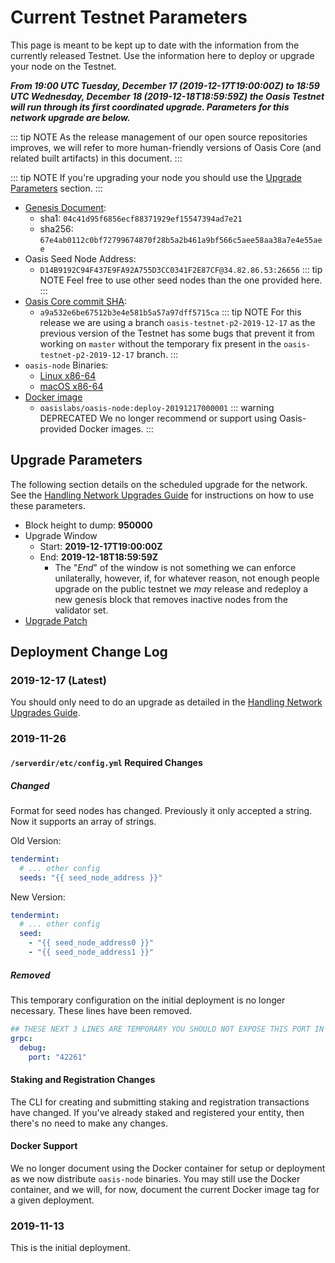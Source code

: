 # Current Testnet Parameters

This page is meant to be kept up to date with the information from the currently
released Testnet. Use the information here to deploy or upgrade your node on the
Testnet.

***From 19:00 UTC Tuesday, December 17 (2019-12-17T19:00:00Z) to 18:59 UTC
Wednesday, December 18 (2019-12-18T18:59:59Z) the Oasis Testnet will run through
its first coordinated upgrade. Parameters for this network upgrade are below.***

::: tip NOTE
As the release management of our open source repositories improves, we will
refer to more human-friendly versions of Oasis Core (and related built
artifacts) in this document.
:::

::: tip NOTE
If you're upgrading your node you should use the [Upgrade
Parameters](#upgrade-parameters) section.
:::

* [Genesis Document](https://github.com/oasislabs/public-testnet-artifacts/releases/download/2019-12-17/genesis.json):
  * sha1: `04c41d95f6856ecf88371929ef15547394ad7e21`
  * sha256: `67e4ab0112c0bf72799674870f28b5a2b461a9bf566c5aee58aa38a7e4e55aee`
* Oasis Seed Node Address:
  * `D14B9192C94F437E9FA92A755D3CC0341F2E87CF@34.82.86.53:26656`
  ::: tip NOTE
  Feel free to use other seed nodes than the one provided here.
  :::
* [Oasis Core commit SHA](https://github.com/oasislabs/oasis-core/commit/a9a532e6be67512b3e4e581b5a57a97dff5715ca):
  * `a9a532e6be67512b3e4e581b5a57a97dff5715ca`
  ::: tip NOTE
  For this release we are using a branch `oasis-testnet-p2-2019-12-17` as the
  previous version of the Testnet has some bugs that prevent it from working on
  `master` without the temporary fix present in the `oasis-testnet-p2-2019-12-17`
  branch.
  :::
* `oasis-node` Binaries:
  * [Linux x86-64](https://github.com/oasislabs/public-testnet-artifacts/releases/download/2019-12-17/oasis-node-linux.tar.gz)
  * [macOS x86-64](https://github.com/oasislabs/public-testnet-artifacts/releases/download/2019-12-17/oasis-node-mac.tar.gz)
* [Docker image](https://hub.docker.com/layers/oasislabs/oasis-node/deploy-20191217000001/images/sha256-b8c32855f7ad6ea799faa934d7150b2308072c01d98f2b5edf4067cfb4b9b910)
  * `oasislabs/oasis-node:deploy-20191217000001`
  ::: warning DEPRECATED
  We no longer recommend or support using Oasis-provided Docker images.
  :::

## Upgrade Parameters

The following section details on the scheduled upgrade for the network. See the
[Handling Network Upgrades Guide](./maintenance/handling-network-upgrades.md)
for instructions on how to use these parameters.

* Block height to dump: **950000**
* Upgrade Window
  * Start: **2019-12-17T19:00:00Z**
  * End: **2019-12-18T18:59:59Z**
    * The "_End_" of the window is not something we can enforce unilaterally,
      however, if, for whatever reason, not enough people upgrade on the public
      testnet we _may_ release and redeploy a new genesis block that removes
      inactive nodes from the validator set.
* [Upgrade Patch](https://raw.githubusercontent.com/oasislabs/public-testnet-artifacts/master/patches/patch-2019-12-17.json)

## Deployment Change Log

### 2019-12-17 (Latest)

You should only need to do an upgrade as detailed in the [Handling Network
Upgrades Guide](./maintenance/handling-network-upgrades.md).

### 2019-11-26

#### `/serverdir/etc/config.yml` Required Changes

##### Changed

Format for seed nodes has changed. Previously it only accepted a string. Now it
supports an array of strings.

Old Version:

```yaml
tendermint:
  # ... other config
  seeds: "{{ seed_node_address }}"
```

New Version:

```yaml
tendermint:
  # ... other config
  seed:
    - "{{ seed_node_address0 }}"
    - "{{ seed_node_address1 }}"
```

##### Removed

This temporary configuration on the initial deployment is no longer necessary.
These lines have been removed.

```yaml
## THESE NEXT 3 LINES ARE TEMPORARY YOU SHOULD NOT EXPOSE THIS PORT IN ANY WAY
grpc:
  debug:
    port: "42261"
```

#### Staking and Registration Changes

The CLI for creating and submitting staking and registration transactions have
changed. If you've already staked and registered your entity, then there's no
need to make any changes.

#### Docker Support

We no longer document using the Docker container for setup or deployment as we
now distribute `oasis-node` binaries. You may still use the Docker container,
and we will, for now, document the current Docker image tag for a given
deployment.

### 2019-11-13

This is the initial deployment.
